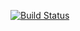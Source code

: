 [![Build Status](https://koron0902.visualstudio.com/Awesome/_apis/build/status/koron0902.Awesome?branchName=master&jobName=Job)](https://koron0902.visualstudio.com/Awesome/_build/latest?definitionId=1&branchName=master)
